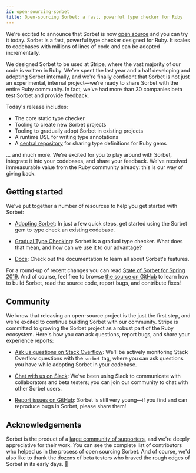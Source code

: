 ```yaml
---
id: open-sourcing-sorbet
title: Open-sourcing Sorbet: a fast, powerful type checker for Ruby
---
```


We're excited to announce that Sorbet is now [open source] and you can try it
today. Sorbet is a fast, powerful type checker designed for Ruby. It scales to
codebases with millions of lines of code and can be adopted incrementally.

[open source]: https://github.com/sorbet/sorbet

We designed Sorbet to be used at Stripe, where the vast majority of our code is
written in Ruby. We've spent the last year and a half developing and adopting
Sorbet internally, and we're finally confident that Sorbet is not just an
experimental, internal project—we're ready to share Sorbet with the entire Ruby
community. In fact, we've had more than 30 companies beta test Sorbet and
provide feedback.

<!--truncate-->

Today's release includes:

- The core static type checker
- Tooling to create new Sorbet projects
- Tooling to gradually adopt Sorbet in existing projects
- A runtime DSL for writing type annotations
- A [central repository] for sharing type definitions for Ruby gems

[central repository]: https://github.com/sorbet/sorbet-typed

... and much more. We're excited for you to play around with Sorbet, integrate
it into your codebases, and share your feedback. We've received immeasurable
value from the Ruby community already: this is our way of giving back.

## Getting started

We've put together a number of resources to help you get started with Sorbet:

- [Adopting Sorbet]: In just a few quick steps, get started using the Sorbet gem
  to type check an existing codebase.

- [Gradual Type Checking]: Sorbet is a gradual type checker. What does that
  mean, and how can we use it to our advantage?

- [Docs]: Check out the documentation to learn all about Sorbet's features.

[adopting sorbet]: https://sorbet.org/docs/adopting
[gradual type checking]: https://sorbet.org/docs/gradual
[docs]: https://sorbet.org/docs/overview

For a round-up of recent changes you can read [State of Sorbet for Spring 2019].
And of course, feel free to browse [the source on GitHub] to learn how to build
Sorbet, read the source code, report bugs, and contribute fixes!

[state of sorbet for spring 2019]:
  https://sorbet.org/blog/2019/05/16/state-of-sorbet-spring-2019
[the source on github]: https://github.com/sorbet/sorbet

## Community

We know that releasing an open-source project is the just the first step, and
we're excited to continue building Sorbet with our community. Stripe is
committed to growing the Sorbet project as a robust part of the Ruby ecosystem.
Here's how you can ask questions, report bugs, and share your experience
reports:

- [Ask us questions on Stack Overflow]: We'll be actively monitoring Stack
  Overflow questions with the `sorbet` tag, where you can ask questions you have
  while adopting Sorbet in your codebase.

- [Chat with us on Slack]: We've been using Slack to communicate with
  collaborators and beta testers; you can join our community to chat with other
  Sorbet users.

- [Report issues on GitHub]: Sorbet is still very young—if you find and can
  reproduce bugs in Sorbet, please share them!

[ask us questions on stack overflow]:
  https://stackoverflow.com/questions/tagged/sorbet
[chat with us on slack]: https://sorbet.org/slack
[report issues on github]: https://github.com/sorbet/sorbet/issues

## Acknowledgements

Sorbet is the product of a [large community of supporters], and we're deeply
appreciative for their work. You can see the complete list of contributors who
helped us in the process of open sourcing Sorbet. And of course, we'd also like
to thank the dozens of beta testers who braved the rough edges of Sorbet in its
early days. 🎉

[large community of supporters]:
  https://github.com/sorbet/sorbet/blob/master/ACKNOWLEDGEMENTS.md
